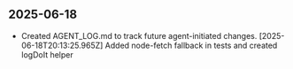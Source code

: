 ## 2025-06-18
- Created AGENT_LOG.md to track future agent-initiated changes.
[2025-06-18T20:13:25.965Z] Added node-fetch fallback in tests and created logDoIt helper
